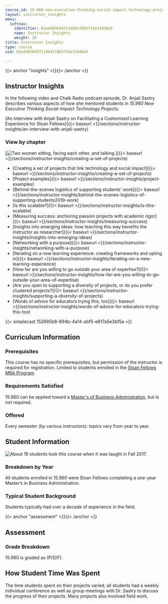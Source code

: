 ```yaml
---
course_id: 15-960-new-executive-thinking-social-impact-technology-projects-fall-2017-spring-2018
layout: instructor_insights
menu:
  leftnav:
    identifier: 01ed403649711d691f8b5f33e31948a5
    name: Instructor Insights
    weight: 20
title: Instructor Insights
type: course
uid: 01ed403649711d691f8b5f33e31948a5

---
```


{{< anchor "insights" >}}{{< /anchor >}}

Instructor Insights
-------------------

In the following video and Chalk Radio podcast episode, Dr. Anjali Sastry describes various aspects of how she mentored students in _15.960 New Executive Thinking Social-Impact Technology Projects_.

[An Interview with Anjali Sastry on Facilitating a Customized Learning Experience for Sloan Fellows]({{< baseurl >}}/sections/instructor-insights/an-interview-with-anjali-sastry)

### View by chapter

[![Two women sitting, facing each other, and talking.](/coursemedia/15-960-new-executive-thinking-social-impact-technology-projects-fall-2017-spring-2018/358dfc05b7543314ec2b706d87108ba1_Sarah-Anjali.jpg)]({{< baseurl >}}/sections/instructor-insights/creating-a-set-of-projects)

*   [Creating a set of projects that link technology and social impact]({{< baseurl >}}/sections/instructor-insights/creating-a-set-of-projects)
*   [Project examples]({{< baseurl >}}/sections/instructor-insights/project-examples)
*   [Behind-the-scenes logistics of supporting students’ work]({{< baseurl >}}/sections/instructor-insights/behind-the-scenes-logistics-of-supporting-students2019-work)
*   [Is this scalable?]({{< baseurl >}}/sections/instructor-insights/is-this-scalable)
*   [Measuring success: anchoring passion projects with academic rigor]({{< baseurl >}}/sections/instructor-insights/measuring-success)
*   [Insights into emerging ideas: how teaching this way benefits the instructor as researcher]({{< baseurl >}}/sections/instructor-insights/insights-into-emerging-ideas)
*   [Networking with a purpose]({{< baseurl >}}/sections/instructor-insights/networking-with-a-purpose)
*   [Iterating on a new learning experience: creating frameworks and opting in]({{< baseurl >}}/sections/instructor-insights/iterating-on-a-new-learning-experience)
*   [How far are you willing to go outside your area of expertise?]({{< baseurl >}}/sections/instructor-insights/how-far-are-you-willing-to-go-outside-your-area-of-expertise)
*   [Are you open to supporting a diversity of projects, or do you prefer clustered projects?]({{< baseurl >}}/sections/instructor-insights/supporting-a-diversity-of-projects)
*   [Words of advice for educators trying this, too]({{< baseurl >}}/sections/instructor-insights/words-of-advice-for-educators-trying-this-too)

{{< simplecast 152665b8-894b-4a14-abf5-e817a5e3bf5a >}}

Curriculum Information
----------------------

### Prerequisites

This course has no specific prerequisites, but permission of the instructor is required for registration. Limited to students enrolled in the [Sloan Fellows MBA Program](http://mitsloan.mit.edu/fellows/).

### Requirements Satisfied

15.960 can be applied toward a [Master's of Business Administration](http://mitsloan.mit.edu/fellows/academic-experience/program-at-a-glance/), but is not required.

### Offered

Every semester (by various instructors): topics vary from year to year.

Student Information
-------------------

![About 19 students took this course when it was taught in Fall 2017.](/coursemedia/15-960-new-executive-thinking-social-impact-technology-projects-fall-2017-spring-2018/b6c3384e7ac695fa335cb1e9e9c76c2b_19.png)

### Breakdown by Year

All students enrolled in 15.960 were Sloan Fellows completing a one-year Master’s in Business Administration.

### Typical Student Background

Students typically had over a decade of experience in the field.

{{< anchor "assessment" >}}{{< /anchor >}}

Assessment
----------

### Grade Breakdown

15.960 is graded as (P/D/F).

How Student Time Was Spent
--------------------------

The time students spent on their projects varied; all students had a weekly individual conference as well as group meetings with Dr. Sastry to discuss the progress of their projects. Many projects also involved field work.